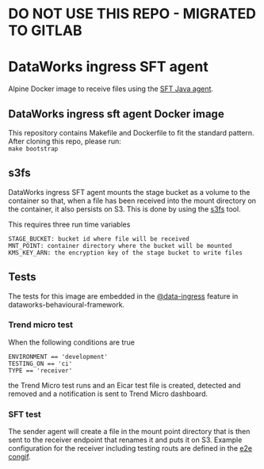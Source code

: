 # DO NOT USE THIS REPO - MIGRATED TO GITLAB

# DataWorks ingress SFT agent

Alpine Docker image to receive files using the [SFT Java agent](https://dwpdigital.atlassian.net/wiki/spaces/SFT/pages/113836037260/SFT+Agent+Documentation).

## DataWorks ingress sft agent Docker image

This repository contains Makefile and Dockerfile to fit the standard pattern.
After cloning this repo, please run:  
`make bootstrap`


## s3fs

DataWorks ingress SFT agent mounts the stage bucket as a volume to the container so that, when a file has been received into the mount directory on the container, it also persists on S3. This is done by using the [s3fs](https://github.com/s3fs-fuse/s3fs-fuse) tool.

This requires three run time variables
```
STAGE_BUCKET: bucket id where file will be received
MNT_POINT: container directory where the bucket will be mounted
KMS_KEY_ARN: the encryption key of the stage bucket to write files

```

## Tests

The tests for this image are embedded in the [@data-ingress](https://github.com/dwp/dataworks-behavioural-framework/blob/master/src/features/data-ingress.feature) feature in dataworks-behavioural-framework.

### Trend micro test

When the following conditions are true
```
ENVIRONMENT == 'development'
TESTING_ON == 'ci'
TYPE == 'receiver'
```
the Trend Micro test runs and an Eicar test file is created, detected and removed and a notification is sent to Trend Micro dashboard.

### SFT test

The sender agent will create a file in the mount point directory that is then sent to the receiver endpoint that renames it and puts it on S3. Example configuration for the receiver including testing routs are defined in the [e2e congif](https://github.com/dwp/dataworks-aws-data-ingress/blob/master/terraform/data-ingress-sft-task/sft_config/agent-application-config-receiver-e2e.tpl).
